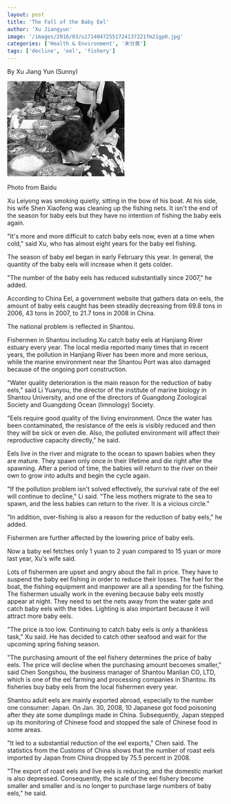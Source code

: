 ```yaml
---
layout: post
title: 'The Fall of the Baby Eel'
author: 'Xu Jiangyun'
image: '/images/2016/03/u17140472551724137221fm21gp0.jpg'
categories: ['Health & Environment', '未分类']
tags: ['decline', 'eel', 'fishery']
---
```


By Xu Jiang Yun (Sunny)

[![baby eel](/images/2016/03/u17140472551724137221fm21gp0.jpg)](http://image.baidu.com/search/detail?ct=503316480&z=0&ipn=d&word=%E6%B1%95%E5%A4%B4%E5%B9%BC%E9%B3%97%E9%B1%BC%E9%87%8F%E4%B8%8B%E9%99%8D&step_word=&pn=1&spn=0&di=152532366032&pi=&rn=1&tn=baiduimagedetail&is=&istype=2&ie=utf-8&oe=utf-8&in=&cl=2&lm=-1&st=-1&cs=1714047255%2C1724137221&os=2812156325%2C535521306&simid=3493367985%2C213544613&adpicid=0&ln=36&fr=&fmq=1456832722761_R&ic=0&s=undefined&se=&sme=&tab=0&width=&height=&face=undefined&ist=&jit=&cg=&bdtype=0&objurl=http%3A%2F%2Fwww.step.com.cn%2Fres%2F1%2F50%2F2009-08%2F02%2F02%2Fres01_attpic_brief.jpg&fromurl=ippr_z2C%24qAzdH3FAzdH3Fooo_z%26e3Bfpjr_z%26e3Bv54_z%26e3BvgAzdH3Fip4sAzdH3Fdaal-abAzdH3FadAzdH3Fv5gpjgp_898nm_z%26e3Bip4&gsm=0)

Photo from Baidu

Xu Leiyong was smoking quietly, sitting in the bow of his boat. At his side, his wife Shen Xiaofeng was cleaning up the fishing nets. It isn't the end of the season for baby eels but they have no intention of fishing the baby eels again.

"It's more and more difficult to catch baby eels now, even at a time when cold," said Xu, who has almost eight years for the baby eel fishing.

The season of baby eel began in early February this year. In general, the quantity of the baby eels will increase when it gets colder.

"The number of the baby eels has reduced substantially since 2007," he added.

According to China Eel, a government website that gathers data on eels, the amount of baby eels caught has been steadily decreasing from 69.8 tons in 2006, 43 tons in 2007, to 21.7 tons in 2008 in China.

The national problem is reflected in Shantou.

Fishermen in Shantou including Xu catch baby eels at Hanjiang River estuary every year. The local media reported many times that in recent years, the pollution in Hanjiang River has been more and more serious, while the marine environment near the Shantou Port was also damaged because of the ongoing port construction.

"Water quality deterioration is the main reason for the reduction of baby eels," said Li Yuanyou, the director of the institute of marine biology in Shantou University, and one of the directors of Guangdong Zoological Society and Guangdong Ocean (limnology) Society.

"Eels require good quality of the living environment. Once the water has been contaminated, the resistance of the eels is visibly reduced and then they will be sick or even die. Also, the polluted environment will affect their reproductive capacity directly," he said.

Eels live in the river and migrate to the ocean to spawn babies when they are mature. They spawn only once in their lifetime and die right after the spawning. After a period of time, the babies will return to the river on their own to grow into adults and begin the cycle again.

"If the pollution problem isn't solved effectively, the survival rate of the eel will continue to decline," Li said. "The less mothers migrate to the sea to spawn, and the less babies can return to the river. It is a vicious circle."

"In addition, over-fishing is also a reason for the reduction of baby eels," he added.

Fishermen are further affected by the lowering price of baby eels.

Now a baby eel fetches only 1 yuan to 2 yuan compared to 15 yuan or more last year, Xu's wife said.

Lots of fishermen are upset and angry about the fall in price. They have to suspend the baby eel fishing in order to reduce their losses. The fuel for the boat, the fishing equipment and manpower are all a spending for the fishing. The fishermen usually work in the evening because baby eels mostly appear at night. They need to set the nets away from the water gate and catch baby eels with the tides. Lighting is also important because it will attract more baby eels.

"The price is too low. Continuing to catch baby eels is only a thankless task," Xu said. He has decided to catch other seafood and wait for the upcoming spring fishing season.

"The purchasing amount of the eel fishery determines the price of baby eels. The price will decline when the purchasing amount becomes smaller," said Chen Songshou, the business manager of Shantou Manlian CO, LTD, which is one of the eel farming and processing companies in Shantou. Its fisheries buy baby eels from the local fishermen every year.

Shantou adult eels are mainly exported abroad, especially to the number one consumer: Japan. On Jan. 30, 2008, 10 Japanese got food poisoning after they ate some dumplings made in China. Subsequently, Japan stepped up its monitoring of Chinese food and stopped the sale of Chinese food in some areas.

"It led to a substantial reduction of the eel exports," Chen said. The statistics from the Customs of China shows that the number of roast eels imported by Japan from China dropped by 75.5 percent in 2008.

"The export of roast eels and live eels is reducing, and the domestic market is also depressed. Consequently, the scale of the eel fishery become smaller and smaller and is no longer to purchase large numbers of baby eels," he said.
